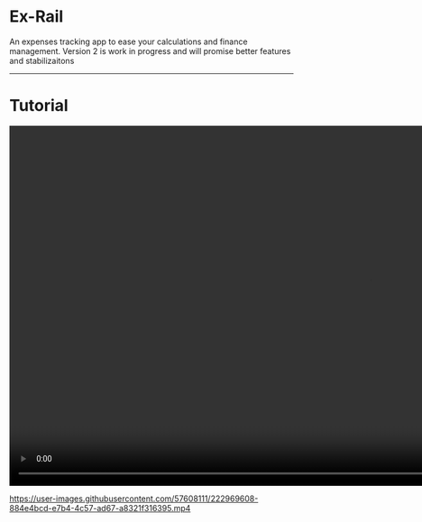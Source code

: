 # Ex-Rail
 An expenses tracking app to ease your calculations and finance management. Version 2 is work in progress and will promise better features and stabilizaitons
<hr>
<h1>Tutorial</h1>
<video width="1278" height="639" controls>
  <source src="./assets/videos/demo.mp4" type="video/mp4">
</video>


https://user-images.githubusercontent.com/57608111/222969608-884e4bcd-e7b4-4c57-ad67-a8321f316395.mp4

